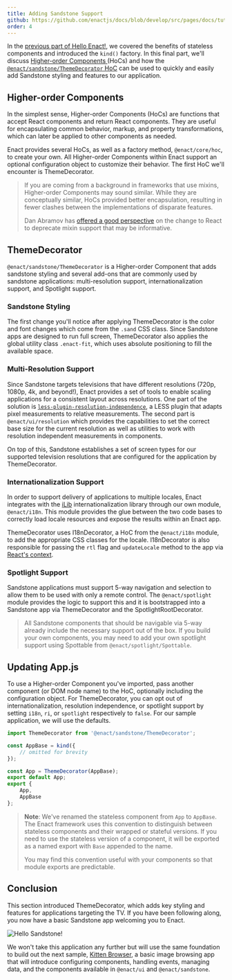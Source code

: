 ```yaml
---
title: Adding Sandstone Support
github: https://github.com/enactjs/docs/blob/develop/src/pages/docs/tutorials/tutorial-hello-enact/adding-sandstone-support/index.md
order: 4
---
```

In the [previous part of Hello Enact!](../kind/), we covered the benefits of stateless components
and introduced the `kind()` factory. In this final part, we'll discuss [Higher-order Components
](#higher-order-components) (HoCs) and how the [`@enact/sandstone/ThemeDecorator`
HoC](#themedecorator) can be used to quickly and easily add Sandstone styling and features to
our application.

## Higher-order Components

In the simplest sense, Higher-order Components (HoCs) are functions that accept React components and
return React components. They are useful for encapsulating common behavior, markup, and property
transformations, which can later be applied to other components as needed.

Enact provides several HoCs, as well as a factory method, `@enact/core/hoc`, to create
your own. All Higher-order Components within Enact support an optional configuration object to
customize their behavior. The first HoC we'll encounter is ThemeDecorator.

> If you are coming from a background in frameworks that use mixins, Higher-order Components
> may sound similar. While they are conceptually similar, HoCs provided better encapsulation,
> resulting in fewer clashes between the implementations of disparate features.
>
> Dan Abramov has [offered a good perspective](https://medium.com/@dan_abramov/mixins-are-dead-long-live-higher-order-components-94a0d2f9e750)
> on the change to React to deprecate mixin support that may be informative.

## ThemeDecorator

`@enact/sandstone/ThemeDecorator` is a Higher-order Component that adds sandstone styling and
several add-ons that are commonly used by sandstone applications: multi-resolution support,
internationalization support, and Spotlight support.

### Sandstone Styling

The first change you'll notice after applying ThemeDecorator is the color and font changes
which come from the `.sand` CSS class. Since Sandstone apps are designed to run full screen,
ThemeDecorator also applies the global utility class `.enact-fit`, which uses absolute
positioning to fill the available space.

### Multi-Resolution Support

Since Sandstone targets televisions that have different resolutions (720p, 1080p, 4k, and beyond!),
Enact provides a set of tools to enable scaling applications for a consistent layout across
resolutions. One part of the solution is [`less-plugin-resolution-independence`](https://github.com/enactjs/less-plugin-resolution-independence),
a LESS plugin that adapts pixel measurements to relative measurements. The second part is
`@enact/ui/resolution` which provides the capabilities to set the correct base size for the current
resolution as well as utilities to work with resolution independent measurements in components.

On top of this, Sandstone establishes a set of screen types for our supported television
resolutions that are configured for the application by ThemeDecorator.

### Internationalization Support

In order to support delivery of applications to multiple locales, Enact integrates with the [iLib](https://github.com/iLib-js/iLib)
internationalization library through our own module, `@enact/i18n`. This module provides the glue
between the two code bases to correctly load locale resources and expose the results within an Enact
app.

ThemeDecorator uses I18nDecorator, a HoC from the `@enact/i18n` module, to add the appropriate CSS
classes for the locale. I18nDecorator is also responsible for passing the `rtl` flag and
`updateLocale` method to the app via [React's context](https://react.dev/learn/passing-data-deeply-with-context).

### Spotlight Support

Sandstone applications must support 5-way navigation and selection to allow them to be used with only a
remote control. The `@enact/spotlight` module provides the logic to support this and it is bootstrapped
into a Sandstone app via ThemeDecorator and the SpotlightRootDecorator.

> All Sandstone components that should be navigable via 5-way already include the necessary support
> out of the box. If you build your own components, you may need to add your own spotlight support
> using Spottable from `@enact/spotlight/Spottable`.

## Updating App.js

To use a Higher-order Component you've imported, pass another component (or DOM node name) to the
HoC, optionally including the configuration object. For ThemeDecorator, you can opt out of
internationalization, resolution independence, or spotlight support by setting `i18n`, `ri`, or
`spotlight` respectively to `false`. For our sample application, we will use the defaults.
```js
import ThemeDecorator from '@enact/sandstone/ThemeDecorator';

const AppBase = kind({
	// omitted for brevity
});

const App = ThemeDecorator(AppBase);
export default App;
export {
	App,
	AppBase
};
```
> **Note**: We've renamed the stateless component from `App` to `AppBase`. The
> Enact framework uses this convention to distinguish between stateless components and their wrapped or stateful versions.
> If you need to use the stateless version of a component, it will be exported as a named export with
> `Base` appended to the name.
>
> You may find this convention useful with your components so that module exports are predictable.

## Conclusion

This section introduced ThemeDecorator, which adds key styling and features for applications
targeting the TV. If you have been following along, you now have a basic Sandstone app welcoming you
to Enact.

![Hello Sandstone!](Hello-Sandstone.png)

We won't take this application any further but will use the same foundation to build out the next
sample, [Kitten Browser](../../tutorial-kitten-browser/), a basic image browsing app that will introduce
configuring components, handling events, managing data, and the components available in `@enact/ui`
and `@enact/sandstone`.
